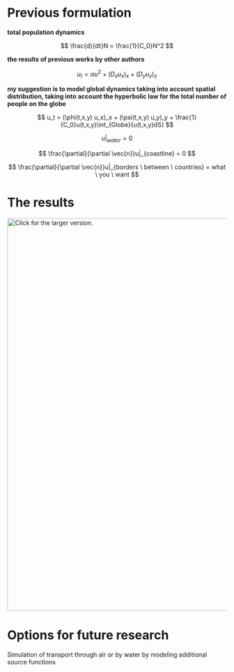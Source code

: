 # Previous formulation  

**total population dynamics**  

$$
\frac{d}{dt}N  = \frac{1}{C_0}N^2
$$  


**the results of previous works by other authors**

$$
u_t = \alpha u^2 + (D_x u_x)_x + (D_y u_y)_y
$$

**my suggestion is to model global dynamics taking into account spatial distribution, taking into account the hyperbolic law for the total number of people on the globe**  


$$
u_t = (\phi(t,x,y) u_x)_x + (\psi(t,x,y) u_y)_y + \frac{1}{C_0}u(t,x,y)\int_{Globe}{u(t,x,y)dS}  
$$  


$$
u|_{water} = 0 
$$  

$$
\frac{\partial}{\partial \vec{n}}u|_{coastline} = 0
$$  

$$
\frac{\partial}{\partial \vec{n}}u|_{borders \ between \ countries} = what \ you \ want
$$  


# The results  

<!-- https://drive.google.com/file/d/1webG3ZLsH5JWXA3gQHQQH8GpWVwWU6cd/view?usp=sharing -->

<!-- ![color picker](https://bobbyhadz.com/images/blog/change-vscode-integrated-terminal-colors/hover-over-color.gif) -->

<!-- ![Alt text](https://drive.google.com/uc?id=1XJO49BaIYPR2dbFGyG2k9ABKFbq_Ec3Z)   -->

<a href="https://drive.google.com/uc?export=view&id=1webG3ZLsH5JWXA3gQHQQH8GpWVwWU6cd"><img src="https://drive.google.com/uc?export=view&id=1webG3ZLsH5JWXA3gQHQQH8GpWVwWU6cd" style="width: 900px; max-width: 100%; height: auto" title="Click for the larger version." /></a>


<!-- https://drive.google.com/drive/u/1/folders/1XJO49BaIYPR2dbFGyG2k9ABKFbq_Ec3Z -->

# Options for future research  

Simulation of transport through air or by water by modeling additional source functions



